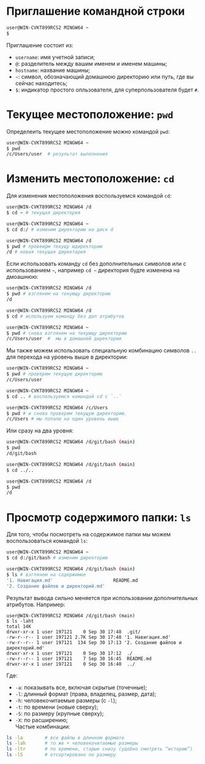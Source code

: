 # Приглашение командной строки

```bash
user@WIN-CVKT899RCS2 MINGW64 ~
$
```
Приглашение состоит из:  
- `username`: имя учетной записи;  
- `@`: разделитель между вашим именем и именем машины;  
- `hostname`: нахвание машины;  
- `~`: символ, обозначающий домашнюю директорию или путь, где вы сейчас находитесь;  
- `$`: индикатор простого опльзователя, для суперпользователя будет `#`.

# Текущее местоположение: `pwd`
Определеить текущее местоположение можно командой `pwd`:
```bash
user@WIN-CVKT899RCS2 MINGW64 ~
$ pwd
/c/Users/user  # результат выполнения
```

# Изменить местоположение: `cd`
Для изменения местоположения воспользуемся командой `cd`:
```bash
user@WIN-CVKT899RCS2 MINGW64 /d
$ cd ~ # текущая директория

user@WIN-CVKT899RCS2 MINGW64 ~
$ cd d:/ # изменим директорию на диск d

user@WIN-CVKT899RCS2 MINGW64 /d
$ pwd # провеирм текущу юдиректорию
/d # новая текущая директория
```
Если использовать команду `cd` без дополнительных символов или с использованием `~`, например `cd ~` директория будте изменена на дмоашнюю:
```bash
user@WIN-CVKT899RCS2 MINGW64 /d
$ pwd # взглянем на текующу директорию
/d

user@WIN-CVKT899RCS2 MINGW64 /d
$ cd # используем команду без доп атрибутов

user@WIN-CVKT899RCS2 MINGW64 ~
$ pwd # снова взглянем на текующу директорию
/c/Users/user  #  мы в домашней директории
```
Мы также можем использовать специальную комбинацию символов `..` для перехода на уровень выше в директории:
```bash
user@WIN-CVKT899RCS2 MINGW64 ~
$ pwd # проверим текущую директорию
/c/Users/user

user@WIN-CVKT899RCS2 MINGW64 ~
$ cd .. # воспользуемся командой cd с `..` 

user@WIN-CVKT899RCS2 MINGW64 /c/Users
$ pwd # и снова проверим текущую директорию. 
/c/Users # мы попали на один уровень выше
```
Или сразу на два уровня:  
```bash
user@WIN-CVKT899RCS2 MINGW64 /d/git/bash (main)
$ pwd
/d/git/bash

user@WIN-CVKT899RCS2 MINGW64 /d/git/bash (main)
$ cd ../..

user@WIN-CVKT899RCS2 MINGW64 /d
$ pwd
/d
```  

# Просмотр содержимого папки: `ls`
Для того, чтобы посмотреть на содержимое папки мы можем воспользоваться командой `ls`:
```bash
user@WIN-CVKT899RCS2 MINGW64 ~
$ cd d:/git/bash # изменим директорию

user@WIN-CVKT899RCS2 MINGW64 /d/git/bash (main)
$ ls # взглянем на содержимое
'1. Навигация.md'                      README.md
'2. Создание файлов и директорий.md'

```
Результат вывода сильно меняется при использовании дополнительных атрибутов. Например:
```
user@WIN-CVKT899RCS2 MINGW64 /d/git/bash (main)
$ ls -laht
total 14K
drwxr-xr-x 1 user 197121    0 Sep 30 17:48  .git/
-rw-r--r-- 1 user 197121 2.7K Sep 30 17:48 '1. Навигация.md'
-rw-r--r-- 1 user 197121  134 Sep 30 17:13 '2. Создание файлов и директорий.md'
drwxr-xr-x 1 user 197121    0 Sep 30 17:12  ./
-rw-r--r-- 1 user 197121    7 Sep 30 16:45  README.md
drwxr-xr-x 1 user 197121    0 Sep 30 16:40  ../
```
Где:
- `-a`: показывать все, включая скрытые (точечные);  
- `-l`: длинный формат (права, владелец, размер, дата);  
- `-h`: человекочитаемые размеры (с `-l`);  
- `-t`: по времени (новые сверху);  
- `-S`: по размеру (крупные сверху);  
- `-X`: по расширению;  
Частые комбинации:  
```bash
ls -la        # все файлы в длинном формате
ls -lah       # то же + человекочитаемые размеры
ls -ltr       # по времени, старые снизу (удобно смотреть “историю”)
ls -lS        # отсортировано по размеру
```
